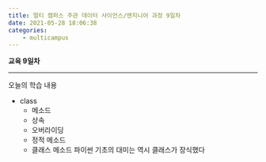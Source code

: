 ```yaml
---
title: 멀티 캠퍼스 주관 데이터 사이언스/엔지니어 과정 9일차
date: 2021-05-28 18:06:38
categories:
    - multicampus
---
```

**교육 9일차**
___
오늘의 학습 내용
- class
    - 메소드
    - 상속 
    - 오버라이딩
    - 정적 메소드
    - 클래스 메소드
파이썬 기초의 대미는 역시 클래스가 장식했다  
